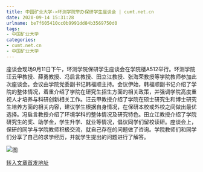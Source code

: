 ```yaml
---
title: 中国矿业大学->环测学院举办保研学生座谈会 | cumt.net.cn
date: 2020-09-14 15:31:28
urlname: be7f605410cc0b9991dd84b3569750d0
tags: 
- 中国矿业大学
categories:
- cumt.net.cn
- 中国矿业大学
---
```

座谈会现场9月11日下午，环测学院保研学生座谈会在学院楼A512举行。环测学院汪云甲教授、薛勇教授、冯启言教授、田立江教授、张海荣教授等学院教师参加此次座谈会。会议由学院党委副书记韩福顺主持。会议伊始，韩福顺副书记介绍了学院的整体情况，着重介绍了学院在研究生招生方面的相关政策，并强调学院高度重视人才培养与科研创新相关工作。汪云甲教授介绍了学院在硕士研究生和博士研究生培养方面的相关内容，建议学生根据自身情况，在保研本校或外校之间做出最优选择。冯启言教授介绍了环境学科的整体情况及研究特色。田立江教授介绍了学院研究生的奖、助学金，学生升学、就业等情况，倡议同学们留校读研。座谈会上，保研的同学与学院教师积极交流，就自己存在的问题做了咨询。学院教师们和同学们分享了自己的求学经历，并就学生提出的问题进行了解答。

![图](http://xwzx.cumt.edu.cn/_upload/article/images/26/18/d71cf9a942b6be14325bec858ca4/241343de-e141-477d-a3e4-6e15ff4a61fa.jpg)

[转入文章首发地址](http://xwzx.cumt.edu.cn/c4/76/c523a574582/page.htm)
